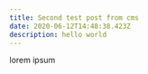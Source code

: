 ```yaml
---
title: Second test post from cms
date: 2020-06-12T14:48:38.423Z
description: hello world
---
```

lorem ipsum